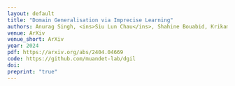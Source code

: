 ```yaml
---
layout: default
title: "Domain Generalisation via Imprecise Learning"
authors: Anurag Singh, <ins>Siu Lun Chau</ins>, Shahine Bouabid, Krikamol Muandet 
venue: ArXiv
venue_short: ArXiv
year: 2024
pdf: https://arxiv.org/abs/2404.04669
code: https://github.com/muandet-lab/dgil
doi: 
preprint: "true"
---
```

